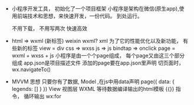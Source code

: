 - 小程序开发工具， 初始化了一个项目框架
  小程序是架构在微信(原生app),使用前端技术和思想，来快速开发，一份代码。 到处运行。
   
  不用下载，
  不用写两次
  快速高效
- html => wxml (新标签)
  weixin wxml? xml 为了它的性能优化以及新功能，
  有些新的标签 view = div
  css => wxss
  js => js  bindtap => onclick
  page = wxml + wxss + js
  小程序是由一个个page组成， 每个page又由这三个部分组成
  app.json是项目描述文件 添加的page要在app.json里声明
  切页面时， wx.navigateTo()

- MVVM 思想
只要你有了数据,  Model ,在js中用data声明
page({
    data: {
        legends: []
    }
})
View 视图层 WXML 等待数据编译输出的html模板 {{}}
指令， 循环输出 wx:for